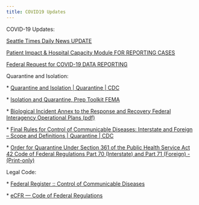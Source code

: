 ```yaml
---
title: COVID19 Updates
---
```


COVID-19 Updates:

[Seattle Times Daily News
UPDATE](https://www.seattletimes.com/seattle-news/health/coronavirus-daily-news-updates-march-31-what-to-know-today-about-covid-19-in-the-seattle-area-washington-state-and-the-nation/)

[Patient Impact & Hospital Capacity Module FOR REPORTING
CASES](https://www.cdc.gov/nhsn/acute-care-hospital/covid19/index.html)

[Federal Request for COVID-19 DATA
REPORTING](https://www.gnyha.org/news/federal-request-for-covid-19-data/)


Quarantine and Isolation:

\* [Quarantine and Isolation \| Quarantine \|
CDC](https://www.cdc.gov/quarantine/index.html)

\* [Isolation and Quarantine, Prep Toolkit
FEMA](https://rtlt.preptoolkit.fema.gov/Public/Resource/ViewFile/12-508-1134?type=Pdf&p=12)

\* [Biological Incident Annex to the Response and Recovery Federal Interagency
Operational Plans
(pdf)](https://www.fema.gov/media-library-data/1511178017324-92a7a7f808b3f03e5fa2f8495bdfe335/BIA_Annex_Final_1-23-17_(508_Compliant_6-28-17).pdf)

\* [Final Rules for Control of Communicable Diseases: Interstate and Foreign –
Scope and Definitions \| Quarantine \|
CDC](https://www.cdc.gov/quarantine/final-rules-control-communicable-diseases.html)

\* [Order for Quarantine Under Section 361 of the Public Health Service Act 42
Code of Federal Regulations Part 70 (Interstate) and Part 71 (Foreign) -
(Print-only)](https://www.cdc.gov/quarantine/pdf/Public-Health-Order_Generic_FINAL_02-13-2020-p.pdf)


Legal Code:

\* [Federal Register :: Control of Communicable
Diseases](https://www.federalregister.gov/documents/2017/01/19/2017-00615/control-of-communicable-diseases)

\* [eCFR — Code of Federal
Regulations](https://gov.ecfr.io/cgi-bin/text-idx?SID=bdc5f4e1e3307d76ebc660a2ffc91540&mc=true&node=pt42.1.70&rgn=div5)

 

 
-
